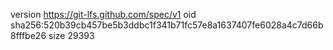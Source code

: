 version https://git-lfs.github.com/spec/v1
oid sha256:520b39cb457be5b3ddbc1f341b71fc57e8a1637407fe6028a4c7d66b8fffbe26
size 29393
